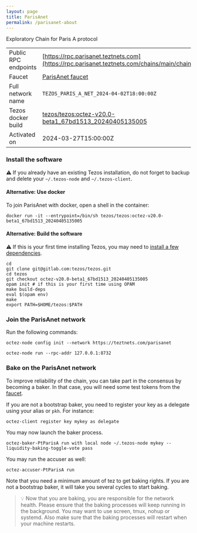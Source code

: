 ```yaml
---
layout: page
title: ParisAnet
permalink: /parisanet-about
---
```


Exploratory Chain for Paris A protocol

| | |
|-------|---------------------|
| Public RPC endpoints | [https://rpc.parisanet.teztnets.com](https://rpc.parisanet.teztnets.com/chains/main/chain_id)<br/> |
| Faucet | [ParisAnet faucet](https://faucet.parisanet.teztnets.com) |
| Full network name | `TEZOS_PARIS_A_NET_2024-04-02T18:00:00Z` |
| Tezos docker build | [tezos/tezos:octez-v20.0-beta1_67bd1513_20240405135005](https://hub.docker.com/r/tezos/tezos/tags?page=1&ordering=last_updated&name=octez-v20.0-beta1_67bd1513_20240405135005) |
| Activated on | 2024-03-27T15:00:00Z |





### Install the software

⚠️  If you already have an existing Tezos installation, do not forget to backup and delete your `~/.tezos-node` and `~/.tezos-client`.



#### Alternative: Use docker

To join ParisAnet with docker, open a shell in the container:

```
docker run -it --entrypoint=/bin/sh tezos/tezos:octez-v20.0-beta1_67bd1513_20240405135005
```

#### Alternative: Build the software

⚠️  If this is your first time installing Tezos, you may need to [install a few dependencies](https://tezos.gitlab.io/introduction/howtoget.html#setting-up-the-development-environment-from-scratch).

```
cd
git clone git@gitlab.com:tezos/tezos.git
cd tezos
git checkout octez-v20.0-beta1_67bd1513_20240405135005
opam init # if this is your first time using OPAM
make build-deps
eval $(opam env)
make
export PATH=$HOME/tezos:$PATH
```

### Join the ParisAnet network

Run the following commands:

```
octez-node config init --network https://teztnets.com/parisanet

octez-node run --rpc-addr 127.0.0.1:8732
```






### Bake on the ParisAnet network

To improve reliability of the chain, you can take part in the consensus by becoming a baker. In that case, you will need some test tokens from the [faucet](https://faucet.parisanet.teztnets.com).

If you are not a bootstrap baker, you need to register your key as a delegate using your alias or `pkh`. For instance:
```bash=2
octez-client register key mykey as delegate
```

You may now launch the baker process.
```bash=3
octez-baker-PtParisA run with local node ~/.tezos-node mykey --liquidity-baking-toggle-vote pass
```

You may run the accuser as well:
```bash=3
octez-accuser-PtParisA run
```

Note that you need a minimum amount of tez to get baking rights. If you are not a bootstrap baker, it will take you several cycles to start baking.

> 💡 Now that you are baking, you are responsible for the network health. Please ensure that the baking processes will keep running in the background. You may want to use screen, tmux, nohup or systemd. Also make sure that the baking processes will restart when your machine restarts.


